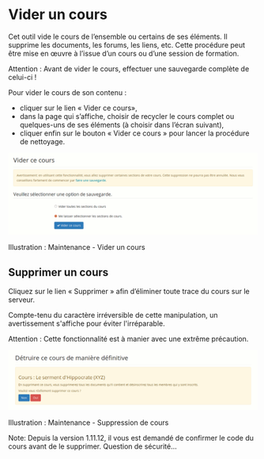 # Vider un cours

Cet outil vide le cours de l’ensemble ou certains de ses éléments. Il supprime les documents, les forums, les liens, etc. Cette procédure peut être mise en œuvre à l’issue d’un cours ou d’une session de formation.

Attention : Avant de vider le cours, effectuer une sauvegarde complète de celui-ci !

Pour vider le cours de son contenu :

* cliquer sur le lien « Vider ce cours»,
* dans la page qui s’affiche, choisir de recycler le cours complet ou quelques-uns de ses éléments \(à choisir dans l’écran suivant\),
* cliquer enfin sur le bouton « Vider ce cours » pour lancer la procédure de nettoyage.

![](../../.gitbook/assets/image274%20%281%29.png)

Illustration : Maintenance - Vider un cours

## Supprimer un cours <a id="supprimer-un-cours"></a>

Cliquez sur le lien « Supprimer » afin d’éliminer toute trace du cours sur le serveur.

Compte-tenu du caractère irréversible de cette manipulation, un avertissement s'affiche pour éviter l'irréparable.

Attention : Cette fonctionnalité est à manier avec une extrême précaution.

![](../../.gitbook/assets/image275%20%281%29.png)

Illustration : Maintenance - Suppression de cours

Note: Depuis la version 1.11.12, il vous est demandé de confirmer le code du cours avant de le supprimer. Question de sécurité...

